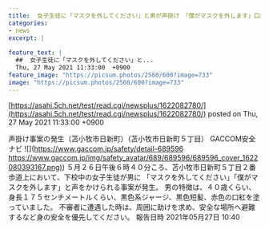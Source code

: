 ```yaml
---
title:  女子生徒に「マスクを外してください」と男が声掛け　「僕がマスクを外します」口紅を塗った姿をあらわに…北海道苫小牧市  
categories:
- news
excerpt: |
  
feature_text: |
  ##  女子生徒に「マスクを外してください」と...
  Thu, 27 May 2021 11:33:00  +0900
feature_image: "https://picsum.photos/2560/600?image=733"
image: "https://picsum.photos/2560/600?image=733"
---
```


[https://asahi.5ch.net/test/read.cgi/newsplus/1622082780/](https://asahi.5ch.net/test/read.cgi/newsplus/1622082780/)
posted on Thu, 27 May 2021 11:33:00  +0900

<!--more-->

声掛け事案の発生（苫小牧市日新町）（苫小牧市日新町５丁目） GACCOM安全ナビ ![](https://www.gaccom.jp/safety/detail-689596 [https://www.gaccom.jp/img/safety_avatar/689/689596/689596_cover_1622080393167.png)](https://www.gaccom.jp/img/safety_avatar/689/689596/689596_cover_1622080393167.png)) ５月２６日午後６時４０分ころ、苫小牧市日新町５丁目２番歩道上において、下校中の女子生徒が男に 「マスクを外してください」「僕がマスクを外します」と声をかけられる事案が発生。 男の特徴は、４０歳くらい、身長１７５センチメートルくらい、黒色系ジャージ、黒色短髪、赤色の口紅を塗っていました。 不審者に遭遇した時は、周囲に助けを求め、安全な場所へ避難するなど身の安全を優先してください。 報告日時 2021年05月27日 10:40

